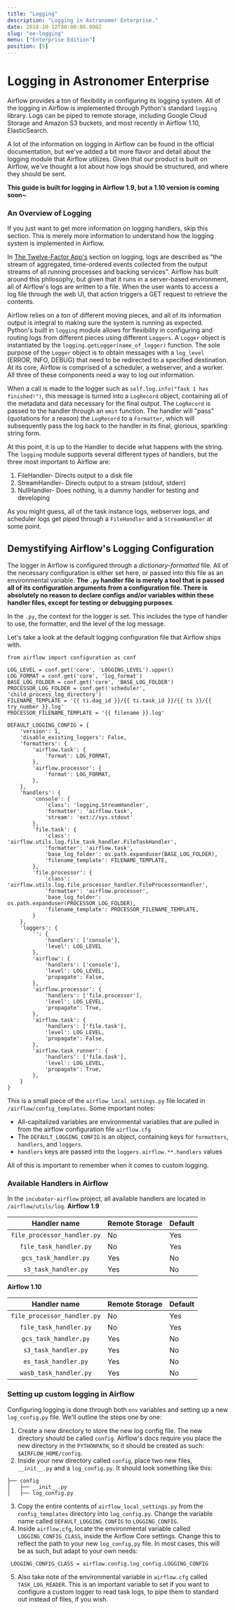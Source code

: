 ```yaml
---
title: "Logging"
description: "Logging in Astronomer Enterprise."
date: 2018-10-12T00:00:00.000Z
slug: "ee-logging"
menu: ["Enterprise Edition"]
position: [5]
---
```

# Logging in Astronomer Enterprise

Airflow provides a ton of flexibility in configuring its logging system. All of the logging in Airflow is implemented through Python's standard `logging` library. Logs can be piped to remote storage, including Google Cloud Storage and Amazon S3 buckets, and most recently in Airflow 1.10, ElasticSearch.

A lot of the information on logging in Airflow can be found in the official documentation, but we've added a bit more flavor and detail about the logging module that Airflow utilizes. Given that our product is built on Airflow, we've thought a lot about how logs should be structured, and where they should be sent.

**This guide is built for logging in Airflow 1.9, but a 1.10 version is coming soon~**

### An Overview of Logging
If you just want to get more information on logging handlers, skip this section. This is merely more information to understand how the logging system is implemented in Airflow.

In [The Twelve-Factor App's](https://12factor.net/logs) section on logging, logs are described as "the stream of aggregated, time-ordered events collected from the output streams of all running processes and backing services". Airflow has built around this philosophy, but given that it runs in a server-based environment, all of Airflow's logs are written to a file. When the user wants to access a log file through the web UI, that action triggers a GET request to retrieve the contents.

Airflow relies on a ton of different moving pieces, and all of its information output is integral to making sure the system is running as expected. Python's built in `logging` module allows for flexibility in configuring and routing logs from different pieces using different `Loggers`. A `Logger` object is instantiated by the `logging.getLogger(name_of_logger)` function. The sole purpose of the `Logger` object is to obtain messages with a `log_level` (ERROR, INFO, DEBUG) that need to be redirected to a specified destination. At its core, Airflow is comprised of a scheduler, a webserver, and a worker. All three of these components need a way to log out information.

When a call is made to the logger such as `self.log.info("Task 1 has finished!")`, this message is turned into a `LogRecord` object, containing all of the metadata and data necessary for the final output. The `LogRecord` is passed to the handler through an `emit` function. The handler will "pass" (quotations for a reason) the `LogRecord` to a `Formatter`, which will subsequently pass the log back to the handler in its final, glorious, sparkling string form.

At this point, it is up to the Handler to decide what happens with the string. The `logging` module supports several different types of handlers, but the three most important to Airflow are:

1. FileHandler- Directs output to a disk file
2. StreamHandler- Directs output to a stream (stdout, stderr)
3. NullHandler- Does nothing, is a dummy handler for testing and developing

As you might guess, all of the task instance logs, webserver logs, and scheduler logs get piped through a `FileHandler` and a `StreamHandler` at some point.

## Demystifying Airflow's Logging Configuration

The logger in Airflow is configured through a *dictionary-formatted* file. All of the necessary configuration is either set here, or passed into this file as an environmental variable. **The `.py` handler file is merely a tool that is passed all of its configuration arguments from a configuration file. There is absolutely no reason to declare configs and/or variables within these handler files, except for testing or debugging purposes**.

In the `.py`, the context for the logger is set. This includes the type of handler to use, the formatter, and the level of the log message.

Let's take a look at the default logging configuration file that Airflow ships with.
```
from airflow import configuration as conf

LOG_LEVEL = conf.get('core', 'LOGGING_LEVEL').upper()
LOG_FORMAT = conf.get('core', 'log_format')
BASE_LOG_FOLDER = conf.get('core', 'BASE_LOG_FOLDER')
PROCESSOR_LOG_FOLDER = conf.get('scheduler', 'child_process_log_directory')
FILENAME_TEMPLATE = '{{ ti.dag_id }}/{{ ti.task_id }}/{{ ts }}/{{ try_number }}.log'
PROCESSOR_FILENAME_TEMPLATE = '{{ filename }}.log'

DEFAULT_LOGGING_CONFIG = {
    'version': 1,
    'disable_existing_loggers': False,
    'formatters': {
        'airflow.task': {
            'format': LOG_FORMAT,
        },
        'airflow.processor': {
            'format': LOG_FORMAT,
        },
    },
    'handlers': {
        'console': {
            'class': 'logging.StreamHandler',
            'formatter': 'airflow.task',
            'stream': 'ext://sys.stdout'
        },
        'file.task': {
            'class': 'airflow.utils.log.file_task_handler.FileTaskHandler',
            'formatter': 'airflow.task',
            'base_log_folder': os.path.expanduser(BASE_LOG_FOLDER),
            'filename_template': FILENAME_TEMPLATE,
        },
        'file.processor': {
            'class': 'airflow.utils.log.file_processor_handler.FileProcessorHandler',
            'formatter': 'airflow.processor',
            'base_log_folder': os.path.expanduser(PROCESSOR_LOG_FOLDER),
            'filename_template': PROCESSOR_FILENAME_TEMPLATE,
        }
    },
    'loggers': {
        '': {
            'handlers': ['console'],
            'level': LOG_LEVEL
        },
        'airflow': {
            'handlers': ['console'],
            'level': LOG_LEVEL,
            'propagate': False,
        },
        'airflow.processor': {
            'handlers': ['file.processor'],
            'level': LOG_LEVEL,
            'propagate': True,
        },
        'airflow.task': {
            'handlers': ['file.task'],
            'level': LOG_LEVEL,
            'propagate': False,
        },
        'airflow.task_runner': {
            'handlers': ['file.task'],
            'level': LOG_LEVEL,
            'propagate': True,
        },
    }
}
```
This is a small piece of the `airflow_local_settings.py` file located in `/airflow/config_templates`. Some important notes:
- All-capitalized variables are environmental variables that are pulled in from the airflow configuration file `airflow.cfg`
- The `DEFAULT_LOGGING_CONFIG` is an object, containing keys for `formatters`, `handlers`, and `loggers`.
- `handlers` keys are passed into the `loggers.airflow.**.handlers` values

All of this is important to remember when it comes to custom logging.

### Available Handlers in Airflow
In the `incubator-airflow` project, all available handlers are located in `/airflow/utils/log`.
**Airflow 1.9**

|         Handler name        | Remote Storage | Default |
|:---------------------------:|----------------|---------|
| `file_processor_handler.py` | No             | Yes     |
| `file_task_handler.py`      | No             | Yes     |
| `gcs_task_handler.py`       | Yes            | No      |
| `s3_task_handler.py`        | Yes            | No      |

**Airflow 1.10**

|         Handler name        | Remote Storage | Default |
|:---------------------------:|----------------|---------|
| `file_processor_handler.py` | No             | Yes     |
| `file_task_handler.py`      | No             | Yes     |
| `gcs_task_handler.py`       | Yes            | No      |
| `s3_task_handler.py`        | Yes            | No      |
| `es_task_handler.py`        | Yes            | No      |
| `wasb_task_handler.py`      | Yes            | No      |

### Setting up custom logging in Airflow
Configuring logging is done through both `env` variables and setting up a new `log_config.py` file. We'll outline the steps one by one:
1. Create a new directory to store the new log config file. The new directory should be called `config`. Airflow's docs require you place the new directory in the `PYTHONPATH`, so it should be created as such: `$AIRFLOW_HOME/config`.
2. Inside your new directory called `config`, place two new files, `__init__.py` and a `log_config.py`. It should look something like this:
```
├── config
│   ├── __init__.py
│   ├── log_config.py

```
3. Copy the entire contents of `airflow_local_settings.py` from the `config_templates` directory into `log_config.py`. Change the variable name called `DEFAULT_LOGGING_CONFIG` to `LOGGING_CONFIG`.
4. Inside `airflow.cfg`, locate the environmental variable called `LOGGING_CONFIG_CLASS`, inside the Airflow Core settings. Change this to reflect the path to your new `log_config,py` file. In most cases, this will be as such, but adapt to your own needs:
```
 LOGGING_CONFIG_CLASS = airflow.config.log_config.LOGGING_CONFIG
```
5. Also take note of the environmental variable in `airflow.cfg` called `TASK_LOG_READER`. This is an important variable to set if you want to configure a custom logger to read task logs, to pipe them to standard out instead of files, if you wish.
